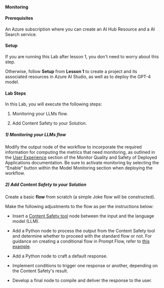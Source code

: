####  Monitoring

#### Prerequisites

An Azure subscription where you can create an AI Hub Resource and a AI Search service.

#### Setup

If you are running this Lab after lesson 1, you don't need to worry about this step.

Otherwise, follow **Setup** from **Lesson 1** to create a project and its associated resources in Azure AI Studio, as well as to deploy the GPT-4 model.

#### Lab Steps

In this Lab, you will execute the following steps:

1) Monitoring your LLMs flow.

2) Add Content Safety to your Solution.

##### 1) Monitoring your LLMs flow

Modify the output node of the workflow to incorporate the required information for computing the metrics that need monitoring, as outlined in the [User Experience](https://learn.microsoft.com/en-us/azure/ai-studio/how-to/monitor-quality-safety#user-experience) section of the Monitor Quality and Safety of Deployed Applications documentation. Be sure to activate monitoring by selecting the "Enable" button within the Model Monitoring section when deploying the workflow.

##### 2) Add Content Safety to your Solution

Create a basic **flow** from scratch (a simple Joke flow will be constructed).  
   
Make the following adjustments to the flow as per the instructions below:  
   
- Insert a [Content Safety tool](https://learn.microsoft.com/en-us/azure/machine-learning/prompt-flow/tools-reference/content-safety-text-tool) node between the input and the language model (LLM).  
   
- Add a Python node to process the output from the Content Safety tool and determine whether to proceed with the standard flow or not. For guidance on creating a conditional flow in Prompt Flow, refer to [this example](https://github.com/microsoft/promptflow/tree/main/examples/flows/standard/conditional-flow-for-if-else).  
   
- Add a Python node to craft a default response.  
   
- Implement conditions to trigger one response or another, depending on the Content Safety's result.  
   
- Develop a final node to compile and deliver the response to the user.
